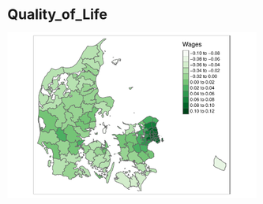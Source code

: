 # Quality_of_Life

![alt text](https://github.com/JesperHybel/Quality_of_Life/blob/master/ezgif-5-0449e3e9e3.pdf-1.png)
